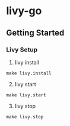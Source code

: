 # livy-go

## Getting Started

### Livy Setup

1. livy install
```
make livy.install
```

2. livy start
```
make livy.start
```

3. livy stop
```
make livy.stop
```
